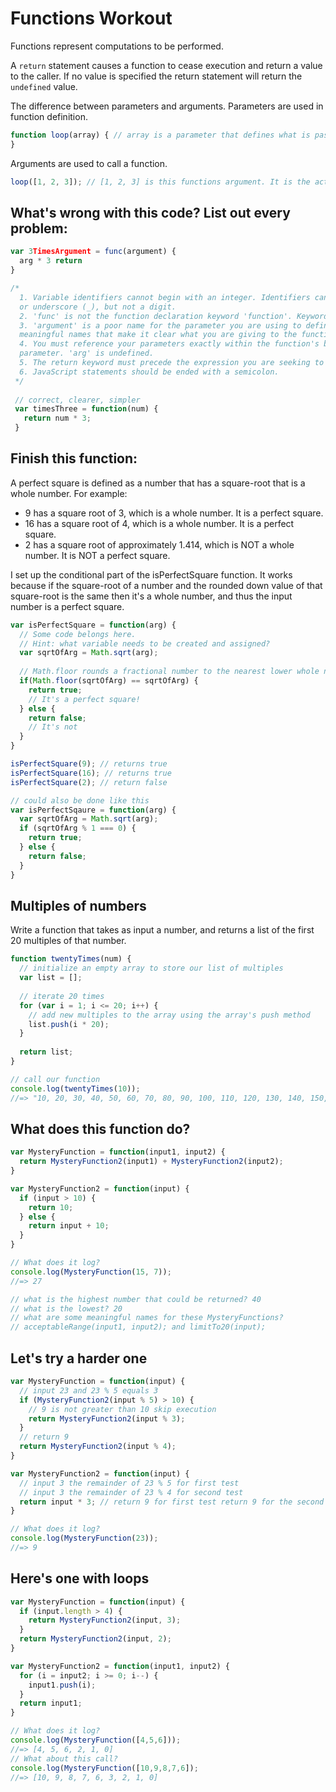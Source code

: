 # Functions Workout

Functions represent computations to be performed.

A `return` statement causes a function to cease execution and return a value to the caller. If no value is specified the return statement will return the `undefined` value.

The difference between parameters and arguments. Parameters are used in function definition.

```javascript
function loop(array) { // array is a parameter that defines what is passed into the function
}
```

Arguments are used to call a function.

```javascript
loop([1, 2, 3]); // [1, 2, 3] is this functions argument. It is the actual array value passed into the function.
```

## What's wrong with this code? List out every problem:

```javascript
var 3TimesArgument = func(argument) {
  arg * 3 return
}

/*
  1. Variable identifiers cannot begin with an integer. Identifiers can begin with any letter, dollar sign ($),
  or underscore (_), but not a digit.
  2. 'func' is not the function declaration keyword 'function'. Keywords can't be shortened.
  3. 'argument' is a poor name for the parameter you are using to define your function. Give your parameters
  meaningful names that make it clear what you are giving to the function as input.
  4. You must reference your parameters exactly within the function's block. 'argument' is the name of the
  parameter. 'arg' is undefined.
  5. The return keyword must precede the expression you are seeking to return. return argument * 3
  6. JavaScript statements should be ended with a semicolon.
 */
 
 // correct, clearer, simpler
 var timesThree = function(num) {
   return num * 3;
 }
```

## Finish this function:

A perfect square is defined as a number that has a square-root that is a whole number. For example:

* 9 has a square root of 3, which is a whole number. It is a perfect square.
* 16 has a square root of 4, which is a whole number. It is a perfect square.
* 2 has a square root of approximately 1.414, which is NOT a whole number. It is NOT a perfect square.

I set up the conditional part of the isPerfectSquare function. It works because if the square-root of a number
and the rounded down value of that square-root is the same then it's a whole number, and thus the input number
is a perfect square.

```javascript
var isPerfectSquare = function(arg) {
  // Some code belongs here.
  // Hint: what variable needs to be created and assigned?
  var sqrtOfArg = Math.sqrt(arg);
  
  // Math.floor rounds a fractional number to the nearest lower whole number
  if(Math.floor(sqrtOfArg) == sqrtOfArg) {
    return true;
    // It's a perfect square!
  } else {
    return false;
    // It's not
  }
}

isPerfectSquare(9); // returns true
isPerfectSquare(16); // returns true
isPerfectSquare(2); // return false

// could also be done like this
var isPerfectSqaure = function(arg) {
  var sqrtOfArg = Math.sqrt(arg);
  if (sqrtOfArg % 1 === 0) {
    return true;
  } else {
    return false;
  }
}
```

## Multiples of numbers

Write a function that takes as input a number, and returns a list of the first 20 multiples of that number.

```javascript
function twentyTimes(num) {
  // initialize an empty array to store our list of multiples
  var list = [];
  
  // iterate 20 times
  for (var i = 1; i <= 20; i++) {
    // add new multiples to the array using the array's push method
    list.push(i * 20);
  }
  
  return list;
}

// call our function
console.log(twentyTimes(10));
//=> "10, 20, 30, 40, 50, 60, 70, 80, 90, 100, 110, 120, 130, 140, 150, 160, 170, 180, 190, 200"
```

## What does this function do?

```javascript
var MysteryFunction = function(input1, input2) {
  return MysteryFunction2(input1) + MysteryFunction2(input2);
}

var MysteryFunction2 = function(input) {
  if (input > 10) {
    return 10;
  } else {
    return input + 10;
  }
}

// What does it log?
console.log(MysteryFunction(15, 7));
//=> 27

// what is the highest number that could be returned? 40
// what is the lowest? 20
// what are some meaningful names for these MysteryFunctions?
// acceptableRange(input1, input2); and limitTo20(input);
```

## Let's try a harder one

```javascript
var MysteryFunction = function(input) {
  // input 23 and 23 % 5 equals 3
  if (MysteryFunction2(input % 5) > 10) {
    // 9 is not greater than 10 skip execution
    return MysteryFunction2(input % 3);
  }
  // return 9
  return MysteryFunction2(input % 4);
}

var MysteryFunction2 = function(input) {
  // input 3 the remainder of 23 % 5 for first test
  // input 3 the remainder of 23 % 4 for second test
  return input * 3; // return 9 for first test return 9 for the second test 
}

// What does it log?
console.log(MysteryFunction(23));
//=> 9
```

## Here's one with loops

```javascript
var MysteryFunction = function(input) {
  if (input.length > 4) {
    return MysteryFunction2(input, 3);
  }
  return MysteryFunction2(input, 2);
}

var MysteryFunction2 = function(input1, input2) {
  for (i = input2; i >= 0; i--) {
    input1.push(i);
  }
  return input1;
}

// What does it log?
console.log(MysteryFunction([4,5,6]));
//=> [4, 5, 6, 2, 1, 0]
// What about this call?
console.log(MysteryFunction([10,9,8,7,6]);
//=> [10, 9, 8, 7, 6, 3, 2, 1, 0]
```
